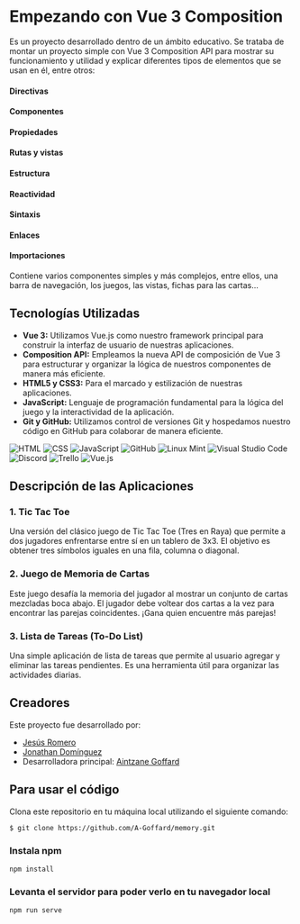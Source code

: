 # Empezando con Vue 3 Composition

Es un proyecto desarrollado dentro de un ámbito educativo. Se trataba de montar un proyecto simple con Vue 3 Composition API para mostrar su funcionamiento y utilidad y explicar diferentes tipos de elementos que se usan en él, entre otros:

#### Directivas 
#### Componentes
#### Propiedades
#### Rutas y vistas
#### Estructura
#### Reactividad
#### Sintaxis
#### Enlaces
#### Importaciones

Contiene varios componentes simples y más complejos, entre ellos, una barra de navegación, los juegos, las vistas, fichas para las cartas...

## Tecnologías Utilizadas
- **Vue 3:** Utilizamos Vue.js como nuestro framework principal para construir la interfaz de usuario de nuestras aplicaciones.
- **Composition API:** Empleamos la nueva API de composición de Vue 3 para estructurar y organizar la lógica de nuestros componentes de manera más eficiente.
- **HTML5 y CSS3:** Para el marcado y estilización de nuestras aplicaciones.
- **JavaScript:** Lenguaje de programación fundamental para la lógica del juego y la interactividad de la aplicación.
- **Git y GitHub:** Utilizamos control de versiones Git y hospedamos nuestro código en GitHub para colaborar de manera eficiente.

![HTML](https://camo.githubusercontent.com/bfe6a48836e87b13a16f1f56f88fee428475c2ac29247992ec9b8bcc7154f881/68747470733a2f2f696d672e736869656c64732e696f2f62616467652f48544d4c352d4533344632363f7374796c653d666f722d7468652d6261646765266c6f676f3d68746d6c35266c6f676f436f6c6f723d7768697465)     ![CSS](https://camo.githubusercontent.com/472c222e8f240a48ae51cd9b082a1b857be809dcd851a25150890c2da50c13a5/68747470733a2f2f696d672e736869656c64732e696f2f62616467652f435353332d3135373242363f7374796c653d666f722d7468652d6261646765266c6f676f3d63737333266c6f676f436f6c6f723d7768697465)     ![JavaScript](https://camo.githubusercontent.com/77a94341662845d3740986b84d8219c0fd4a0a9e4af8e5411c24cec0faee2129/68747470733a2f2f696d672e736869656c64732e696f2f62616467652f4a6176615363726970742d3332333333303f7374796c653d666f722d7468652d6261646765266c6f676f3d6a617661736372697074266c6f676f436f6c6f723d463744463145)     ![GitHub](https://camo.githubusercontent.com/e8608a6316b9d88ea49559b15837c90b1c14fb172ca6743b50150cd54f208e26/68747470733a2f2f696d672e736869656c64732e696f2f62616467652f4769744875622d3130303030303f7374796c653d666f722d7468652d6261646765266c6f676f3d676974687562266c6f676f436f6c6f723d7768697465)     ![Linux Mint](https://camo.githubusercontent.com/77bf035b93c7e4ac103961bd8661466e9f1f2d0eb8da71025b727b10d950610d/68747470733a2f2f696d672e736869656c64732e696f2f62616467652f4c696e75785f4d696e742d3837434633453f7374796c653d666f722d7468652d6261646765266c6f676f3d6c696e75782d6d696e74266c6f676f436f6c6f723d7768697465)     ![Visual Studio Code](https://camo.githubusercontent.com/513e03fc97acb466e27d445394532ade8d90363a266a4e8ff9526e2c49db0f67/68747470733a2f2f696d672e736869656c64732e696f2f62616467652f56697375616c5f53747564696f5f436f64652d3030373844343f7374796c653d666f722d7468652d6261646765266c6f676f3d76697375616c25323073747564696f253230636f6465266c6f676f436f6c6f723d7768697465)     ![Discord](https://camo.githubusercontent.com/930f7883dc43ea38dc8674fdbde77875993b0cdd011318fb4268dfb3f3bcb185/68747470733a2f2f696d672e736869656c64732e696f2f62616467652f446973636f72642d3538363546323f7374796c653d666f722d7468652d6261646765266c6f676f3d646973636f7264266c6f676f436f6c6f723d7768697465)     ![Trello](https://camo.githubusercontent.com/c1ae794b8062fe71b7cb4cfd7181f6ac5748067a1b4de89cacf6632ada810d3d/68747470733a2f2f696d672e736869656c64732e696f2f62616467652f5472656c6c6f2d3030353243433f7374796c653d666f722d7468652d6261646765266c6f676f3d7472656c6c6f266c6f676f436f6c6f723d7768697465)
![Vue.js](https://img.shields.io/badge/vuejs-%2335495e.svg?style=for-the-badge&logo=vuedotjs&logoColor=%234FC08D)

## Descripción de las Aplicaciones

### 1. Tic Tac Toe
Una versión del clásico juego de Tic Tac Toe (Tres en Raya) que permite a dos jugadores enfrentarse entre sí en un tablero de 3x3. El objetivo es obtener tres símbolos iguales en una fila, columna o diagonal.

### 2. Juego de Memoria de Cartas
Este juego desafía la memoria del jugador al mostrar un conjunto de cartas mezcladas boca abajo. El jugador debe voltear dos cartas a la vez para encontrar las parejas coincidentes. ¡Gana quien encuentre más parejas!

### 3. Lista de Tareas (To-Do List)
Una simple aplicación de lista de tareas que permite al usuario agregar y eliminar las tareas pendientes. Es una herramienta útil para organizar las actividades diarias.

## Creadores
Este proyecto fue desarrollado por:
- [Jesús Romero](https://github.com/JesusDavid16)
- [Jonathan Domínguez](https://github.com/JonathanADB)
- Desarrolladora principal: [Aintzane Goffard](https://github.com/A-Goffard)

## Para usar el código

Clona este repositorio en tu máquina local utilizando el siguiente comando:

```
$ git clone https://github.com/A-Goffard/memory.git
```
### Instala npm
```
npm install
```

### Levanta el servidor para poder verlo en tu navegador local
```
npm run serve
```
